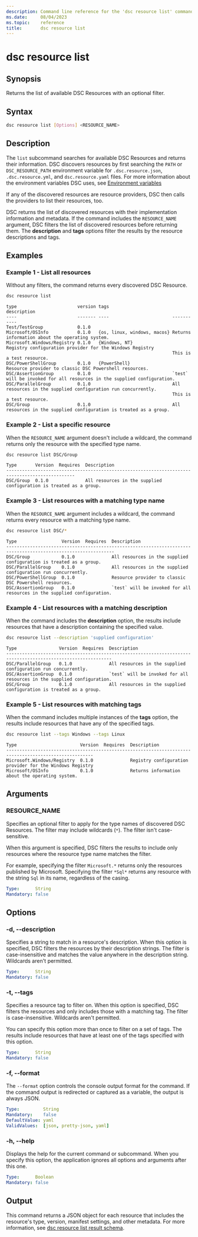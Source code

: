```yaml
---
description: Command line reference for the 'dsc resource list' command
ms.date:     08/04/2023
ms.topic:    reference
title:       dsc resource list
---
```


# dsc resource list

## Synopsis

Returns the list of available DSC Resources with an optional filter.

## Syntax

```sh
dsc resource list [Options] <RESOURCE_NAME>
```

## Description

The `list` subcommand searches for available DSC Resources and returns their information. DSC
discovers resources by first searching the `PATH` or `DSC_RESOURCE_PATH` environment variable for
`.dsc.resource.json`, `.dsc.resource.yml`, and `dsc.resource.yaml` files. For more information
about the environment variables DSC uses, see [Environment variables][01]

If any of the discovered resources are resource providers, DSC then calls the providers to list
their resources, too.

DSC returns the list of discovered resources with their implementation information and metadata. If
the command includes the `RESOURCE_NAME` argument, DSC filters the list of discovered resources
before returning them. The **description** and **tags** options filter the results by the
resource descriptions and tags.

## Examples

### Example 1 - List all resources

Without any filters, the command returns every discovered DSC Resource.

```sh
dsc resource list
```

```Output
type                       version tags                        description
----                       ------- ----                        -----------
Test/TestGroup             0.1.0
Microsoft/OSInfo           0.1.0   {os, linux, windows, macos} Returns information about the operating system.
Microsoft.Windows/Registry 0.1.0   {Windows, NT}               Registry configuration provider for the Windows Registry
                                                               This is a test resource.
DSC/PowerShellGroup        0.1.0   {PowerShell}                Resource provider to classic DSC Powershell resources.
DSC/AssertionGroup         0.1.0                               `test` will be invoked for all resources in the supplied configuration.
DSC/ParallelGroup          0.1.0                               All resources in the supplied configuration run concurrently.
                                                               This is a test resource.
DSC/Group                  0.1.0                               All resources in the supplied configuration is treated as a group.
```

### Example 2 - List a specific resource

When the `RESOURCE_NAME` argument doesn't include a wildcard, the command returns only the resource
with the specified type name.

```sh
dsc resource list DSC/Group
```

```Output
Type       Version  Requires  Description
------------------------------------------------------------------------------------------------
DSC/Group  0.1.0              All resources in the supplied configuration is treated as a group.
```

### Example 3 - List resources with a matching type name

When the `RESOURCE_NAME` argument includes a wildcard, the command returns every resource with a
matching type name.

```sh
dsc resource list DSC/*
```

```Output
Type                 Version  Requires  Description
---------------------------------------------------------------------------------------------------------------
DSC/Group            0.1.0              All resources in the supplied configuration is treated as a group.
DSC/ParallelGroup    0.1.0              All resources in the supplied configuration run concurrently.
DSC/PowerShellGroup  0.1.0              Resource provider to classic DSC Powershell resources.
DSC/AssertionGroup   0.1.0              `test` will be invoked for all resources in the supplied configuration.
```

### Example 4 - List resources with a matching description

When the command includes the **description** option, the results include resources that have a
description containing the specified value.

```sh
dsc resource list --description 'supplied configuration'
```

```Output
Type                Version  Requires  Description
--------------------------------------------------------------------------------------------------------------
DSC/ParallelGroup   0.1.0              All resources in the supplied configuration run concurrently.
DSC/AssertionGroup  0.1.0              `test` will be invoked for all resources in the supplied configuration.
DSC/Group           0.1.0              All resources in the supplied configuration is treated as a group.
```

### Example 5 - List resources with matching tags

When the command includes multiple instances of the **tags** option, the results include resources
that have any of the specified tags.

```sh
dsc resource list --tags Windows --tags Linux
```

```output
Type                        Version  Requires  Description
-------------------------------------------------------------------------------------------------------
Microsoft.Windows/Registry  0.1.0              Registry configuration provider for the Windows Registry
Microsoft/OSInfo            0.1.0              Returns information about the operating system.
```

## Arguments

### RESOURCE_NAME

Specifies an optional filter to apply for the type names of discovered DSC Resources. The filter
may include wildcards (`*`). The filter isn't case-sensitive.

When this argument is specified, DSC filters the results to include only resources where the
resource type name matches the filter.

For example, specifying the filter `Microsoft.*` returns only the resources published by Microsoft.
Specifying the filter `*Sql*` returns any resource with the string `Sql` in its name, regardless of
the casing.

```yaml
Type:      String
Mandatory: false
```

## Options

### -d, --description

Specifies a string to match in a resource's description. When this option is specified, DSC filters
the resources by their description strings. The filter is case-insensitive and matches the value
anywhere in the description string. Wildcards aren't permitted.

```yaml
Type:      String
Mandatory: false
```

### -t, --tags

Specifies a resource tag to filter on. When this option is specified, DSC filters the resources and
only includes those with a matching tag. The filter is case-insensitive. Wildcards aren't permitted.

You can specify this option more than once to filter on a set of tags. The results include
resources that have at least one of the tags specified with this option.

```yaml
Type:      String
Mandatory: false
```

### -f, --format

The `--format` option controls the console output format for the command. If the command output is
redirected or captured as a variable, the output is always JSON.

```yaml
Type:         String
Mandatory:    false
DefaultValue: yaml
ValidValues:  [json, pretty-json, yaml]
```

### -h, --help

Displays the help for the current command or subcommand. When you specify this option, the
application ignores all options and arguments after this one.

```yaml
Type:      Boolean
Mandatory: false
```

## Output

This command returns a JSON object for each resource that includes the resource's type, version,
manifest settings, and other metadata. For more information, see
[dsc resource list result schema][02].

[01]: ../dsc.md#environment-variables
[02]: ../../schemas/outputs/resource/list.md

